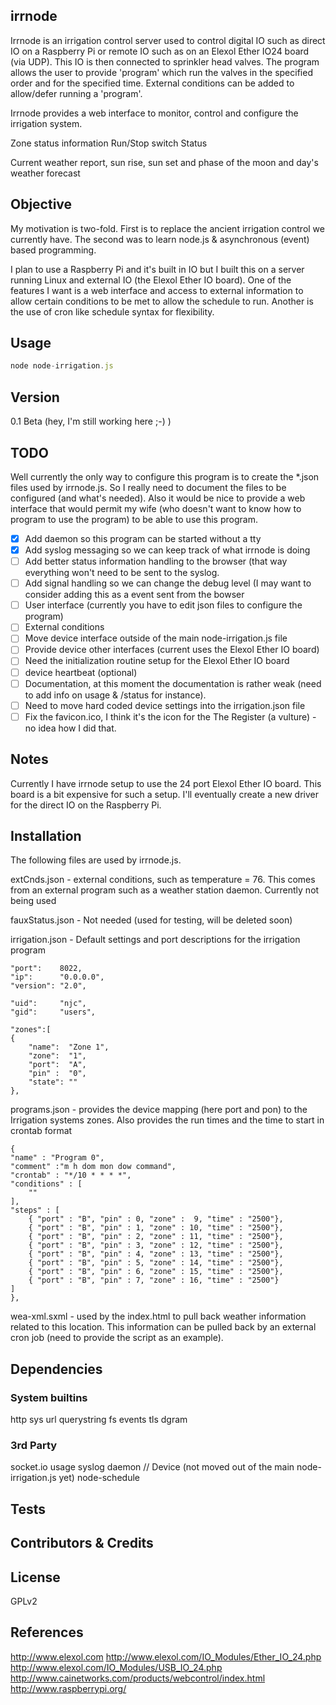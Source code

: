 ## irrnode
Irrnode is an irrigation control server used to control digital IO such as direct
IO on a Raspberry Pi or remote IO such as on an Elexol Ether IO24 board (via UDP).
This IO is then connected to sprinkler head valves. The program allows the user to
provide 'program' which run the valves in the specified order and for the specified
time.  External conditions can be added to allow/defer running a 'program'.

Irrnode provides a web interface to monitor, control and configure the irrigation
system.

Zone status information
Run/Stop switch
Status

Current weather report, sun rise, sun set and phase of the moon
and day's weather forecast

## Objective

My motivation is two-fold. First is to replace the ancient irrigation control we
currently have. The second was to learn node.js & asynchronous (event) based
programming.

I plan to use a Raspberry Pi and it's built in IO but I built this on a server
running Linux and external IO (the Elexol Ether IO board). One of the features
I want is a web interface and access to external information to allow certain
conditions to be met to allow the schedule to run. Another is the use of cron
like schedule syntax for flexibility. 

## Usage
```JavaScript
node node-irrigation.js
```

## Version

0.1 Beta (hey, I'm still working here ;-) )

## TODO

Well currently the only way to configure this program is to create the *.json files
used by irrnode.js. So I really need to document the files to be configured (and what's
needed). Also it would be nice to provide a web interface that would permit my wife
(who doesn't want to know how to program to use the program) to be able to use this
program.

- [x] Add daemon so this program can be started without a tty
- [x] Add syslog messaging so we can keep track of what irrnode is doing
- [ ] Add better status information handling to the browser (that way everything won't need to be sent to the syslog.
- [ ] Add signal handling so we can change the debug level (I may want to consider adding this as a event sent from the bowser 
- [ ] User interface (currently you have to edit json files to configure the program)
- [ ] External conditions
- [ ] Move device interface outside of the main node-irrigation.js file
- [ ] Provide device other interfaces (current uses the Elexol Ether IO board)
- [ ] Need the initialization routine setup for the Elexol Ether IO board
- [ ] device heartbeat (optional)
- [ ] Documentation, at this moment the documentation is rather weak (need to add info on usage & /status for instance).
- [ ] Need to move hard coded device settings into the irrigation.json file
- [ ] Fix the favicon.ico, I think it's the icon for the The Register (a vulture) - no idea how I did that.

## Notes

Currently I have irrnode setup to use the 24 port Elexol Ether IO board. This board is
a bit expensive for such a setup. I'll eventually create a new driver for the direct IO
on the Raspberry Pi.

## Installation

The following files are used by irrnode.js.

extCnds.json - external conditions, such as temperature = 76. This comes from an external program such as a weather station daemon. Currently not being used

fauxStatus.json - Not needed (used for testing, will be deleted soon)

irrigation.json - Default settings and port descriptions for the irrigation program 

    "port":    8022,
    "ip":      "0.0.0.0",
    "version": "2.0",

    "uid":     "njc",
    "gid":     "users",

    "zones":[
    {
        "name":  "Zone 1",
        "zone":  "1",
        "port":  "A",
        "pin" :  "0",
        "state": ""
    },

programs.json - provides the device mapping (here port and pon) to the Irrigation systems zones. Also provides the run times and the time to start in crontab format

    {
	"name" : "Program 0",
	"comment" :"m h dom mon dow command",
	"crontab" : "*/10 * * * *",
	"conditions" : [
	    ""
	],
	"steps" : [
	    { "port" : "B", "pin" : 0, "zone" :  9, "time" : "2500"},
	    { "port" : "B", "pin" : 1, "zone" : 10, "time" : "2500"},
	    { "port" : "B", "pin" : 2, "zone" : 11, "time" : "2500"},
	    { "port" : "B", "pin" : 3, "zone" : 12, "time" : "2500"},
	    { "port" : "B", "pin" : 4, "zone" : 13, "time" : "2500"},
	    { "port" : "B", "pin" : 5, "zone" : 14, "time" : "2500"},
	    { "port" : "B", "pin" : 6, "zone" : 15, "time" : "2500"},
	    { "port" : "B", "pin" : 7, "zone" : 16, "time" : "2500"}
	]
    },

wea-xml.sxml - used by the index.html to pull back weather information related to this location. This information can be pulled back by an external cron job (need to provide the script as an example).

## Dependencies

### System builtins
http
sys
url
querystring
fs
events
tls
dgram

### 3rd Party
socket.io
usage
syslog
daemon
// Device (not moved out of the main node-irrigation.js yet)
node-schedule

## Tests

## Contributors & Credits

## License
GPLv2

## References

http://www.elexol.com
http://www.elexol.com/IO_Modules/Ether_IO_24.php
http://www.elexol.com/IO_Modules/USB_IO_24.php
http://www.cainetworks.com/products/webcontrol/index.html
http://www.raspberrypi.org/
